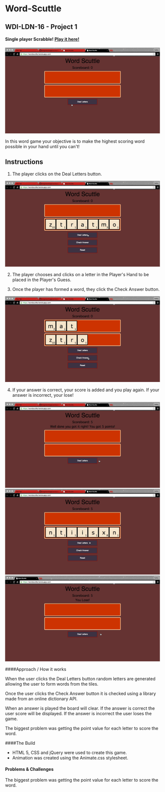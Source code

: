 # Word-Scuttle

## WDI-LDN-16 - Project 1

#### Single player Scrabble! [Play it here!](https://wordscuttle.herokuapp.com/ "Here!")

![](./images/Scuttle01.jpg)

In this word game your objective is to make the highest scoring word possible in your hand until you can't!


## Instructions

1.  The player clicks on the Deal Letters button.

![](./images/Scuttle02.jpg)

2.  The player chooses and clicks on a letter in the Player's Hand to be placed in the Player's Guess.

3. Once the player has formed a word, they click the Check Answer button.

![](./images/Scuttle03.jpg)

4. If your answer is correct, your score is added and you play again. If your answer is incorrect, your lose! 

![](./images/Scuttle04.jpg)
![](./images/Scuttle05.jpg)
![](./images/Scuttle06.jpg)

####Approach / How it works

When the user clicks the Deal Letters button random letters are generated allowing the user to form words from the tiles. 

Once the user clicks the Check Answer button it is checked using a library made from an online dictionary API. 

When an answer is played the board will clear. If the answer is correct the user score will be displayed. If the answer is incorrect the user loses the game.

 The biggest problem was getting the point value for each letter to score the word.


####The Build

* HTML 5, CSS and jQuery were used to create this game. 
* Animation was created using the Animate.css stylesheet.  

#### Problems & Challenges

The biggest problem was getting the point value for each letter to score the word.


